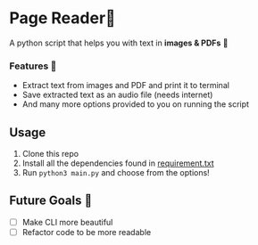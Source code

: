 # Page Reader:page_facing_up:
A python script that helps you with text in **images & PDFs** :snake:

### Features :rocket:
- Extract text from images and PDF and print it to terminal
- Save extracted text as an audio file (needs internet)
- And many more options provided to you on running the script

## Usage

1. Clone this repo
2. Install all the dependencies found in [requirement.txt](requirements.txt)
3. Run `python3 main.py` and choose from the options!

## Future Goals :dart:
- [ ] Make CLI more beautiful
- [ ] Refactor code to be more readable

